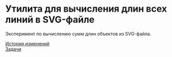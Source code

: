 Утилита для вычисления длин всех линий в SVG-файле
==================================================

Эксперимент по вычислению сумм длин объектов из SVG-файла.

[История изменений](HISTORY.md)  
[Задачи](TODO.md)  